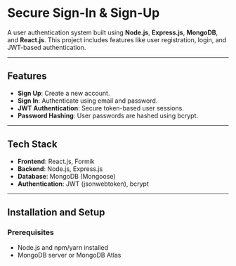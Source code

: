 # Secure Sign-In & Sign-Up 

A user authentication system built using **Node.js**, **Express.js**, **MongoDB**, and **React.js**. This project includes features like user registration, login, and JWT-based authentication.

---

## Features
- **Sign Up**: Create a new account.
- **Sign In**: Authenticate using email and password.
- **JWT Authentication**: Secure token-based user sessions.
- **Password Hashing**: User passwords are hashed using bcrypt.

---

## Tech Stack
- **Frontend**: React.js, Formik
- **Backend**: Node.js, Express.js
- **Database**: MongoDB (Mongoose)
- **Authentication**: JWT (jsonwebtoken), bcrypt

---

## Installation and Setup

### Prerequisites
- Node.js and npm/yarn installed
- MongoDB server or MongoDB Atlas


